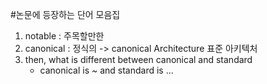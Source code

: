 #논문에 등장하는 단어 모음집

1. notable : 주목할만한
2. canonical : 정식의 -> canonical Architecture 표준 아키텍처
3. then, what is different between canonical and standard
    - canonical is ~ and standard is ...
